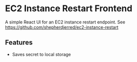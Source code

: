 # EC2 Instance Restart Frontend
A simple React UI for an EC2 instance restart endpoint. See https://github.com/shepherdjerred/ec2-instance-restart

## Features
* Saves secret to local storage
